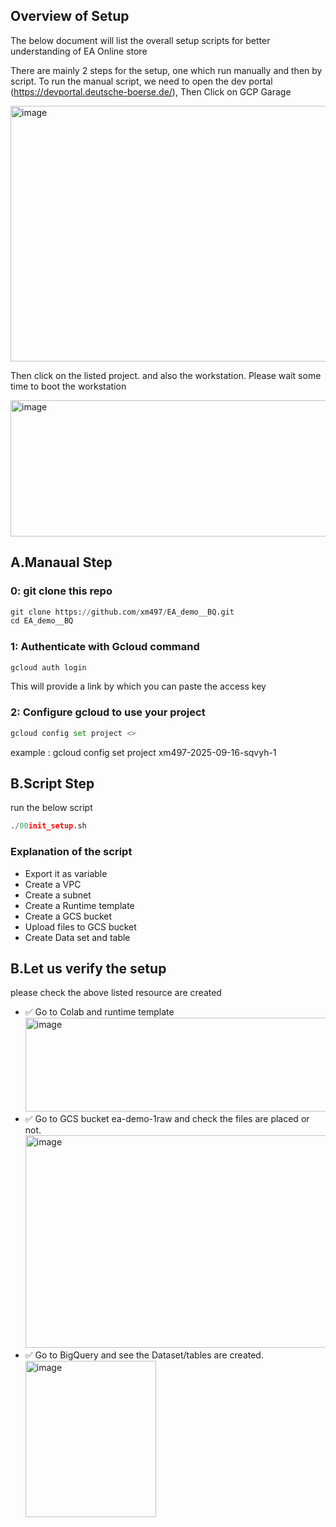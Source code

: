 ## Overview of Setup
The below document will list the overall setup scripts for better understanding of EA Online store

There are mainly 2 steps for the setup, one which run manually and then by script.
To run the manual script, we need to open the dev portal (https://devportal.deutsche-boerse.de/), Then Click on GCP Garage

<img width="645" height="409" alt="image" src="https://github.com/user-attachments/assets/61779bfc-818e-4709-bd00-1b7719544f83" />

Then click on the listed project. and also the workstation.
Please wait some time to boot the workstation

<img width="645" height="218" alt="image" src="https://github.com/user-attachments/assets/b32d42a4-4f73-434d-92ce-63d2e96c0448" />

## A.Manaual Step

### 0: git clone this repo
```python
git clone https://github.com/xm497/EA_demo__BQ.git
cd EA_demo__BQ
```
### 1: Authenticate with Gcloud command
```python
gcloud auth login
```
This will provide a link by which you can paste the access key
### 2: Configure gcloud to use your project
```python
gcloud config set project <>
```
example :
gcloud config set project xm497-2025-09-16-sqvyh-1


## B.Script Step
run the below script
```python
./00init_setup.sh 
```
### Explanation of the script
- Export it as variable
- Create a VPC
- Create a subnet
- Create a Runtime template
- Create a GCS bucket 
- Upload files to GCS bucket 
- Create Data set and table

## B.Let us verify the setup
 please check the above listed resource are created
- ✅ Go to Colab and runtime template
  <img width="500" height="150" alt="image" src="https://github.com/user-attachments/assets/88174e82-2be7-4c83-a54e-c85028fd8896" />
- ✅ Go to GCS bucket ea-demo-1raw and check the files are placed or not.
  <img width="522" height="340" alt="image" src="https://github.com/user-attachments/assets/4851189d-94ec-4672-929d-77ffb0d9f2b7" />
- ✅ Go to BigQuery and see the Dataset/tables are created.
  <img width="209" height="250" alt="image" src="https://github.com/user-attachments/assets/ff68ab73-c1ad-4ee3-bab4-d5c2031c0a62" />

 

